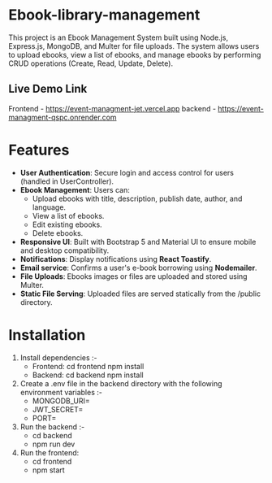 # Ebook-library-management

This project is an Ebook Management System built using Node.js, Express.js, MongoDB, and Multer for file uploads. The system allows users to upload ebooks, view a list of ebooks, and manage ebooks by performing CRUD operations (Create, Read, Update, Delete).


## Live Demo Link
Frontend - https://event-managment-jet.vercel.app
backend - https://event-managment-qspc.onrender.com

# Features
 - **User Authentication**: Secure login and access control for users (handled in UserController).
 - **Ebook Management**: Users can:
     - Upload ebooks with title, description, publish date, author, and language.
     - View a list of ebooks.
     - Edit existing ebooks.
     - Delete ebooks.
 - **Responsive UI**: Built with Bootstrap 5 and Material UI to ensure mobile and desktop compatibility.
 - **Notifications**: Display notifications using **React Toastify**.
 - **Email service**: Confirms a user's e-book borrowing using **Nodemailer**.
 - **File Uploads**: Ebooks images or files are uploaded and stored using Multer.
 - **Static File Serving**: Uploaded files are served statically from the /public directory.

# Installation
  1. Install dependencies :-
     - Frontend:
         cd frontend
         npm install
     - Backend:
         cd backend
         npm install
  2. Create a .env file in the backend directory with the following environment variables :-
      - MONGODB_URI=<Your MongoDB Connection String>
      - JWT_SECRET=<Your JWT Secret Key>
      - PORT=<Your PORT>
  3. Run the backend :-
      - cd backend
      - npm run dev
  4. Run the frontend:
      - cd frontend
      - npm start
